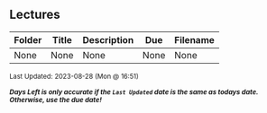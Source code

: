 ## Lectures

| Folder | Title | Description | Due | Filename |
|-----|-----|-----|-----|-----|
| None | None | None | None | None |

<sup>Last Updated: 2023-08-28 (Mon @ 16:51)</sup> 

<sup>***Days Left is only accurate if the `Last Updated` date is the same as todays date. Otherwise, use the due date!***</sup> 